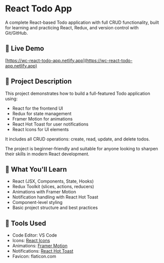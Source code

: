 # React Todo App

A complete React-based Todo application with full CRUD functionality, built for learning and practicing React, Redux, and version control with Git/GitHub.

## 🔗 Live Demo

[https://wc-react-todo-app.netlify.app](https://wc-react-todo-app.netlify.app)


## 📌 Project Description

This project demonstrates how to build a full-featured Todo application using:

- React for the frontend UI
- Redux for state management
- Framer Motion for animations
- React Hot Toast for user notifications
- React Icons for UI elements

It includes all CRUD operations: create, read, update, and delete todos.

The project is beginner-friendly and suitable for anyone looking to sharpen their skills in modern React development.

## 🚀 What You'll Learn

- React (JSX, Components, State, Hooks)
- Redux Toolkit (slices, actions, reducers)
- Animations with Framer Motion
- Notification handling with React Hot Toast
- Component-level styling
- Basic project structure and best practices

## 🧰 Tools Used

- Code Editor: VS Code
- Icons: [React Icons](https://react-icons.github.io/react-icons/)
- Animations: [Framer Motion](https://www.framer.com/motion/)
- Notifications: [React Hot Toast](https://react-hot-toast.com/)
- Favicon: flaticon.com
